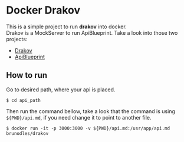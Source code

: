 # Docker Drakov
This is a simple project to run **drakov** into docker.  
Drakov is a MockServer to run ApiBlueprint.
Take a look into those two projects:
* [Drakov](https://github.com/Aconex/drakov)
* [ApiBlueprint](https://apiblueprint.org/)

## How to run
Go to desired path, where your api is placed.  
```
$ cd api_path
```
Then run the command bellow, take a look that the command is using `${PWD}/api.md`, if you need change it to point to another file.
```
$ docker run -it -p 3000:3000 -v ${PWD}/api.md:/usr/app/api.md brunodles/drakov
```
